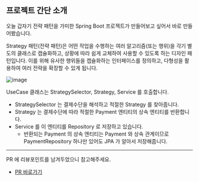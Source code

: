 ## 프로젝트 간단 소개

오늘 갑자기 전략 패턴을 가미한 Spring Boot 프로젝트가 만들어보고 싶어서 바로 만들어봤습니다.

Strategy 패턴(전략 패턴)은 어떤 작업을 수행하는 여러 알고리즘(또는 행위)을 각기 별도의 클래스로 캡슐화하고, 상황에 따라 쉽게 교체하여 사용할 수 있도록 하는 디자인 패턴입니다. 이를 위해 유사한 행위들을 캡슐화하는 인터페이스를 정의하고, 다형성을 활용하여 여러 전략을 확장할 수 있게 됩니다.

![image](https://github.com/user-attachments/assets/48466966-d6f4-41ca-8239-fb062e9ec7eb)

UseCase 클래스는 StrategySelector, Strategy, Service 를 호출합니다.
  - StrategySelector 는 결제수단을 해석하고 적절한 Strategy 를 찾아줍니다.
  - Strategy 는 결제수단에 따라 적절한 Payment 엔티티의 상속 엔티티를 반환합니다.
  - Service 를 이 엔티티를 Repository 로 저장하고 있습니다.
    - 반환되는 Payment 의 상속 엔티티는 Payment 와 상속 관계이므로 PaymentRepository 하나만 있어도 JPA 가 알아서 저장해줍니다.

---

PR 에 리뷰포인트를 남겨두었으니 참고해주세요.

- [PR 바로가기](https://github.com/psam1017/strata-pay/pull/1)
